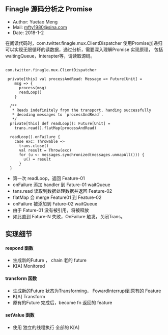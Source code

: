 ## Finagle 源码分析之 Promise


- Author: Yuetao Meng
- Mail: mfty1980@sina.com
- Date: 2018-1-2

在阅读代码时，com.twitter.finagle.mux.ClientDispatcher 使用Promise加递归可以实现无限循环的读数据，通过分析，需要深入理解Promise 实现原理，
包括waitingQueue，Interapter等，请读取源码。


```

com.twitter.finagle.mux.ClientDispatcher

 private[this] val processAndRead: Message => Future[Unit] =
    msg => {
      process(msg)
      readLoop()
    }

  /**
   * Reads indefinitely from the transport, handing successfully
   * decoding messages to `processAndRead`.
   */
  private[this] def readLoop(): Future[Unit] =
    trans.read().flatMap(processAndRead)

  readLoop().onFailure {
    case exc: Throwable =>
      trans.close()
      val result = Throw(exc)
      for (u <- messages.synchronized(messages.unmapAll())) {
        u() = result
      }
  }
```



* 第一次 readLoop，返回 Feature-01
* onFailure 添加 handler 到 Fature-01 waitQueue
* tans.read 读取到数据处理数据并返回 Feature-02
* flatMap 会 merge Feature01 到 Feature-02
* onFailure 被添加到 Fature-02 waitQueue
* 由于 Fature-01 没有被引用，将被释放
* 如此直到 Fature-N 失败，OnFailure 触发，关闭Trans。


## 实现细节

 ####  respond 函数

  -  生成新的Future ， chain 老的 future
  - K[A] Monitored


 #### transform 函数

 - 生成新的Future 状态为Transforming， FowardInterrupt到原有的 Feature
 - K[A] Transform
 - 原有的Future 完成后，become fn 返回的 feature

 #### setValue 函数

 - 使用 独立的线程执行  全部的 K[A]
